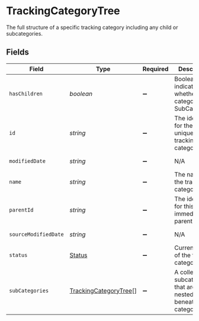 # TrackingCategoryTree

The full structure of a specific tracking category including any child or subcategories.


## Fields

| Field                                                                 | Type                                                                  | Required                                                              | Description                                                           | Example                                                               |
| --------------------------------------------------------------------- | --------------------------------------------------------------------- | --------------------------------------------------------------------- | --------------------------------------------------------------------- | --------------------------------------------------------------------- |
| `hasChildren`                                                         | *boolean*                                                             | :heavy_minus_sign:                                                    | Boolean value indicating whether this category has SubCategories      |                                                                       |
| `id`                                                                  | *string*                                                              | :heavy_minus_sign:                                                    | The identifier for the item, unique per tracking category             |                                                                       |
| `modifiedDate`                                                        | *string*                                                              | :heavy_minus_sign:                                                    | N/A                                                                   | 2022-10-23T00:00:00.000Z                                              |
| `name`                                                                | *string*                                                              | :heavy_minus_sign:                                                    | The name of the tracking category                                     |                                                                       |
| `parentId`                                                            | *string*                                                              | :heavy_minus_sign:                                                    | The identifier for this item's immediate parent                       |                                                                       |
| `sourceModifiedDate`                                                  | *string*                                                              | :heavy_minus_sign:                                                    | N/A                                                                   | 2022-10-23T00:00:00.000Z                                              |
| `status`                                                              | [Status](../../models/shared/status.md)                               | :heavy_minus_sign:                                                    | Current state of the tracking category.                               |                                                                       |
| `subCategories`                                                       | [TrackingCategoryTree](../../models/shared/trackingcategorytree.md)[] | :heavy_minus_sign:                                                    | A collection of subcategories that are nested beneath this category.  |                                                                       |